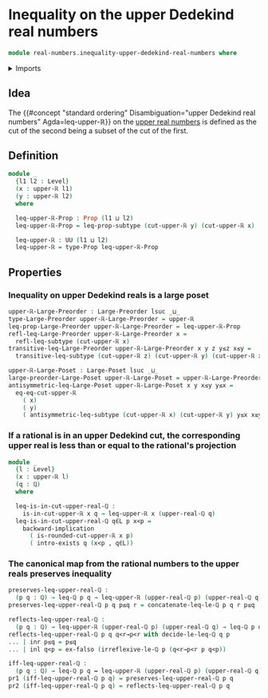 # Inequality on the upper Dedekind real numbers

```agda
module real-numbers.inequality-upper-dedekind-real-numbers where
```

<details><summary>Imports</summary>

```agda
open import elementary-number-theory.inequality-rational-numbers
open import elementary-number-theory.rational-numbers
open import elementary-number-theory.strict-inequality-rational-numbers

open import foundation.coproduct-types
open import foundation.dependent-pair-types
open import foundation.dependent-products-propositions
open import foundation.empty-types
open import foundation.existential-quantification
open import foundation.logical-equivalences
open import foundation.propositions
open import foundation.subtypes
open import foundation.universe-levels

open import order-theory.large-posets
open import order-theory.large-preorders

open import real-numbers.rational-upper-dedekind-real-numbers
open import real-numbers.upper-dedekind-real-numbers
```

</details>

## Idea

The
{{#concept "standard ordering" Disambiguation="upper Dedekind real numbers" Agda=leq-upper-ℝ}}
on the [upper real numbers](real-numbers.upper-dedekind-real-numbers.md) is
defined as the cut of the second being a subset of the cut of the first.

## Definition

```agda
module _
  {l1 l2 : Level}
  (x : upper-ℝ l1)
  (y : upper-ℝ l2)
  where

  leq-upper-ℝ-Prop : Prop (l1 ⊔ l2)
  leq-upper-ℝ-Prop = leq-prop-subtype (cut-upper-ℝ y) (cut-upper-ℝ x)

  leq-upper-ℝ : UU (l1 ⊔ l2)
  leq-upper-ℝ = type-Prop leq-upper-ℝ-Prop
```

## Properties

### Inequality on upper Dedekind reals is a large poset

```agda
upper-ℝ-Large-Preorder : Large-Preorder lsuc _⊔_
type-Large-Preorder upper-ℝ-Large-Preorder = upper-ℝ
leq-prop-Large-Preorder upper-ℝ-Large-Preorder = leq-upper-ℝ-Prop
refl-leq-Large-Preorder upper-ℝ-Large-Preorder x =
  refl-leq-subtype (cut-upper-ℝ x)
transitive-leq-Large-Preorder upper-ℝ-Large-Preorder x y z y≤z x≤y =
  transitive-leq-subtype (cut-upper-ℝ z) (cut-upper-ℝ y) (cut-upper-ℝ x) x≤y y≤z

upper-ℝ-Large-Poset : Large-Poset lsuc _⊔_
large-preorder-Large-Poset upper-ℝ-Large-Poset = upper-ℝ-Large-Preorder
antisymmetric-leq-Large-Poset upper-ℝ-Large-Poset x y x≤y y≤x =
  eq-eq-cut-upper-ℝ
    ( x)
    ( y)
    ( antisymmetric-leq-subtype (cut-upper-ℝ x) (cut-upper-ℝ y) y≤x x≤y)
```

### If a rational is in an upper Dedekind cut, the corresponding upper real is less than or equal to the rational's projection

```agda
module _
  {l : Level}
  (x : upper-ℝ l)
  (q : ℚ)
  where

  leq-is-in-cut-upper-real-ℚ :
    is-in-cut-upper-ℝ x q → leq-upper-ℝ x (upper-real-ℚ q)
  leq-is-in-cut-upper-real-ℚ q∈L p x<p =
    backward-implication
      ( is-rounded-cut-upper-ℝ x p)
      ( intro-exists q (x<p , q∈L))
```

### The canonical map from the rational numbers to the upper reals preserves inequality

```agda
preserves-leq-upper-real-ℚ :
  (p q : ℚ) → leq-ℚ p q → leq-upper-ℝ (upper-real-ℚ p) (upper-real-ℚ q)
preserves-leq-upper-real-ℚ p q p≤q r = concatenate-leq-le-ℚ p q r p≤q

reflects-leq-upper-real-ℚ :
  (p q : ℚ) → leq-upper-ℝ (upper-real-ℚ p) (upper-real-ℚ q) → leq-ℚ p q
reflects-leq-upper-real-ℚ p q q<r→p<r with decide-le-leq-ℚ q p
... | inr p≤q = p≤q
... | inl q<p = ex-falso (irreflexive-le-ℚ p (q<r→p<r p q<p))

iff-leq-upper-real-ℚ :
  (p q : ℚ) → leq-ℚ p q ↔ leq-upper-ℝ (upper-real-ℚ p) (upper-real-ℚ q)
pr1 (iff-leq-upper-real-ℚ p q) = preserves-leq-upper-real-ℚ p q
pr2 (iff-leq-upper-real-ℚ p q) = reflects-leq-upper-real-ℚ p q
```
